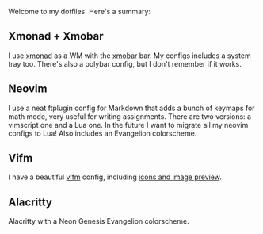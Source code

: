 Welcome to my dotfiles. Here's a summary:

## Xmonad + Xmobar

I use [xmonad](https://xmonad.org/) as a WM with the [xmobar](https://github.com/jaor/xmobar) bar. My configs includes a system tray too.
There's also a polybar config, but I don't remember if it works.

## Neovim

I use a neat ftplugin config for Markdown that adds a bunch of keymaps for math mode, very useful for writing assignments. There are two versions:
a vimscript one and a Lua one. In the future I want to migrate all my neovim configs to Lua! Also includes an Evangelion colorscheme. 

## Vifm

I have a beautiful [vifm](https://vifm.info/) config, including [icons and image preview](https://www.youtube.com/watch?v=rnMXH_K8hz4).

## Alacritty

Alacritty with a Neon Genesis Evangelion colorscheme.
